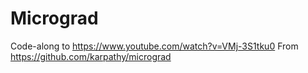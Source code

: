 # Micrograd
Code-along to https://www.youtube.com/watch?v=VMj-3S1tku0
From https://github.com/karpathy/micrograd
